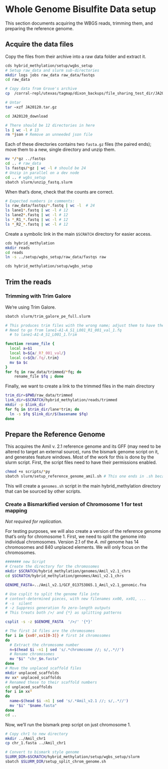 
<!-- README.md is generated from README.Rmd. Please edit that file -->

# Whole Genome Bisulfite Data setup

This section documents acquiring the WBGS reads, trimming them, and
preparing the reference genome.

## Acquire the data files

Copy the files from their archive into a raw data folder and extract it.

``` bash
cds hybrid_methylation/setup/wgbs_setup
# Setup raw_data and slurm sub-directories
mkdir logs jobs raw_data raw_data/fastqs
cd raw_data

# Copy data from Grove's archive
cp  /corral-repl/utexas/tagmap/dixon_backups/file_sharing_test_dir/JA20120.tar.gz .

# Untar
tar –xzf JA20120.tar.gz 

cd JA20120_download

# There should be 12 directories in here
ls | wc -l # 13
rm *json # Remove an unneeded json file
```

Each of these directories contains two `fasta.gz` files (the paired
ends); move them to a new, single directory and unzip them.

``` bash
mv */*gz ../fastqs
cd .. # raw_data
ls fastqs/*gz | wc -l # should be 24
# Unzip in parallel on a dev node
cd .. # wgbs_setup
sbatch slurm/unzip_fastq.slurm
```

When that’s done, check that the counts are correct.

``` bash
# Expected numbers in comments:
ls raw_data/fastqs/*.fastq | wc -l  # 24
ls lane1*.fastq | wc -l # 12
ls lane2*.fastq | wc -l # 12
ls *_R1_*.fastq | wc -l # 12
ls *_R2_*.fastq | wc -l # 12
```

Create a symbolic link in the main `$SCRATCH` directory for easier
access.

``` bash
cds hybrid_methylation
mkdir reads
cd reads
ln -s ../setup/wgbs_setup/raw_data/fastqs raw

cds hybrid_methylation/setup/wgbs_setup
```

## Trim the reads

### Trimming with Trim Galore

We’re using Trim Galore.

``` bash
sbatch slurm/trim_galore_pe_full.slurm

# This produces trim files with the wrong name; adjust them to have the same names as the non trim-galore method previously tried 
# Need to go from lane1-A1-A_S1_L001_R1_001_val_1.fq  
  # to lane1-A1-A_S1_L001_1.trim

function rename_file {
  local a=$1
  local b=${a/_R?_001_val/}
  local c=${b/.fq/.trim}
  mv $a $c
}
for fq in raw_data/trimmed/*fq; do
    rename_file $fq ; done
```

Finally, we want to create a link to the trimmed files in the main
directory

``` bash
trim_dir=$PWD/raw_data/trimmed
link_dir=$SCRATCH/hybrid_methylation/reads/trimmed
mkdir -p $link_dir
for fq in $trim_dir/lane*trim; do
  ln -s $fq $link_dir/$(basename $fq)
done
```

## Prepare the Reference Genome

This acquires the Amil v. 2.1 reference genome and its GFF (may need to
be altered to target an external source), runs the bismark genome script
on it, and generates feature windows. Most of the work for this is done
by the slurm script. First, the script files need to have their
permissions enabled.

``` bash
chmod +x scripts/*py
sbatch slurm/setup_reference_genome_amil.sh # This one ends in .sh because it's more of a regular script that just happens to work best on slurm
```

This will create a `genomes.sh` script in the main hybrid_methylation
directory that can be sourced by other scripts.

### Create a Bismarkified version of Chromosome 1 for test mapping

*Not required for replication.*

For testing purposes, we will also create a version of the reference
genome that’s only for chromosome 1. First, we need to split the genome
into individual chromosomes. Version 2.1 of the *A. mil* genome has 14
chromosomes and 840 unplaced elements. We will only focus on the
chromosomes.

``` bash
####### new Script
# Create the directory for the chromosomes
mkdir $SCRATCH/hybrid_methylation/genomes/Amil_v2.1_chrs
cd $SCRATCH/hybrid_methylation/genomes/Amil_v2.1_chrs

GENOME_FASTA=../Amil_v2.1/GCF_013753865.1_Amil_v2.1_genomic.fna 

# Use csplit to split the genome file into 
# context-determined pieces, with new filenames xx00, xx01, ...
# -s  silent
# -z Suppress generation fo zero-length outputs
# This treats both />/ and {*} as splitting patterns

csplit -s -z $GENOME_FASTA  '/>/' '{*}'

# The first 14 files are the chromosomes
for i in {xx0?,xx1[0-3]} # first 14 chromosomes
do 
  # Extract the chromosome number
  n=$(head $i -n1 | sed 's/.*chromosome //; s/,.*//')
  # Rename chromosomes
  mv "$i" "chr_$n.fasta"
done
# Move the unplaced scaffold files
mkdir unplaced_scaffolds
mv xx* unplaced_scaffolds
# Renamed these to their scaffold numbers
cd unplaced_scaffolds
for i in xx* 
do 
  name=$(head $i -n1 | sed 's/.*Amil_v2.1 //; s/,.*//')
  mv "$i" "$name.fasta"
done
cd ..
```

Now, we’ll run the bismark prep script on just chromosome 1.

``` bash
# Copy chr1 to new directory
mkdir ../Amil_chr1
cp chr_1.fasta ../Amil_chr1

# Convert to bismark style genome
SLURM_DIR=$SCRATCH/hybrid_methylation/setup/wgbs_setup/slurm
sbatch $SLURM_DIR/setup_split_chrom_genome.sh
```

